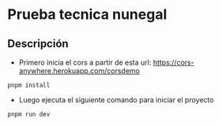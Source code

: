 # Prueba tecnica nunegal

## Descripción

- Primero inicia el cors a partir de esta url: https://cors-anywhere.herokuapp.com/corsdemo

```
pnpm install
```

- Luego ejecuta el siguiente comando para iniciar el proyecto

```
pnpm run dev
```
